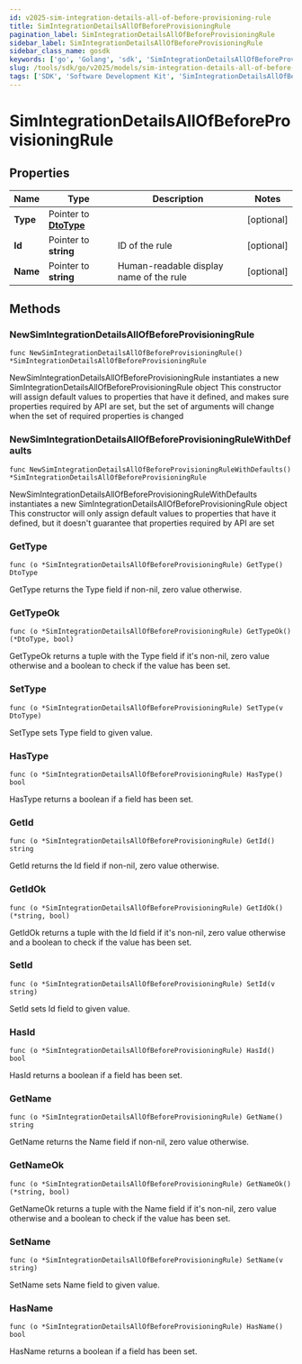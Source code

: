 ```yaml
---
id: v2025-sim-integration-details-all-of-before-provisioning-rule
title: SimIntegrationDetailsAllOfBeforeProvisioningRule
pagination_label: SimIntegrationDetailsAllOfBeforeProvisioningRule
sidebar_label: SimIntegrationDetailsAllOfBeforeProvisioningRule
sidebar_class_name: gosdk
keywords: ['go', 'Golang', 'sdk', 'SimIntegrationDetailsAllOfBeforeProvisioningRule', 'V2025SimIntegrationDetailsAllOfBeforeProvisioningRule'] 
slug: /tools/sdk/go/v2025/models/sim-integration-details-all-of-before-provisioning-rule
tags: ['SDK', 'Software Development Kit', 'SimIntegrationDetailsAllOfBeforeProvisioningRule', 'V2025SimIntegrationDetailsAllOfBeforeProvisioningRule']
---
```


# SimIntegrationDetailsAllOfBeforeProvisioningRule

## Properties

Name | Type | Description | Notes
------------ | ------------- | ------------- | -------------
**Type** | Pointer to [**DtoType**](dto-type) |  | [optional] 
**Id** | Pointer to **string** | ID of the rule | [optional] 
**Name** | Pointer to **string** | Human-readable display name of the rule | [optional] 

## Methods

### NewSimIntegrationDetailsAllOfBeforeProvisioningRule

`func NewSimIntegrationDetailsAllOfBeforeProvisioningRule() *SimIntegrationDetailsAllOfBeforeProvisioningRule`

NewSimIntegrationDetailsAllOfBeforeProvisioningRule instantiates a new SimIntegrationDetailsAllOfBeforeProvisioningRule object
This constructor will assign default values to properties that have it defined,
and makes sure properties required by API are set, but the set of arguments
will change when the set of required properties is changed

### NewSimIntegrationDetailsAllOfBeforeProvisioningRuleWithDefaults

`func NewSimIntegrationDetailsAllOfBeforeProvisioningRuleWithDefaults() *SimIntegrationDetailsAllOfBeforeProvisioningRule`

NewSimIntegrationDetailsAllOfBeforeProvisioningRuleWithDefaults instantiates a new SimIntegrationDetailsAllOfBeforeProvisioningRule object
This constructor will only assign default values to properties that have it defined,
but it doesn't guarantee that properties required by API are set

### GetType

`func (o *SimIntegrationDetailsAllOfBeforeProvisioningRule) GetType() DtoType`

GetType returns the Type field if non-nil, zero value otherwise.

### GetTypeOk

`func (o *SimIntegrationDetailsAllOfBeforeProvisioningRule) GetTypeOk() (*DtoType, bool)`

GetTypeOk returns a tuple with the Type field if it's non-nil, zero value otherwise
and a boolean to check if the value has been set.

### SetType

`func (o *SimIntegrationDetailsAllOfBeforeProvisioningRule) SetType(v DtoType)`

SetType sets Type field to given value.

### HasType

`func (o *SimIntegrationDetailsAllOfBeforeProvisioningRule) HasType() bool`

HasType returns a boolean if a field has been set.

### GetId

`func (o *SimIntegrationDetailsAllOfBeforeProvisioningRule) GetId() string`

GetId returns the Id field if non-nil, zero value otherwise.

### GetIdOk

`func (o *SimIntegrationDetailsAllOfBeforeProvisioningRule) GetIdOk() (*string, bool)`

GetIdOk returns a tuple with the Id field if it's non-nil, zero value otherwise
and a boolean to check if the value has been set.

### SetId

`func (o *SimIntegrationDetailsAllOfBeforeProvisioningRule) SetId(v string)`

SetId sets Id field to given value.

### HasId

`func (o *SimIntegrationDetailsAllOfBeforeProvisioningRule) HasId() bool`

HasId returns a boolean if a field has been set.

### GetName

`func (o *SimIntegrationDetailsAllOfBeforeProvisioningRule) GetName() string`

GetName returns the Name field if non-nil, zero value otherwise.

### GetNameOk

`func (o *SimIntegrationDetailsAllOfBeforeProvisioningRule) GetNameOk() (*string, bool)`

GetNameOk returns a tuple with the Name field if it's non-nil, zero value otherwise
and a boolean to check if the value has been set.

### SetName

`func (o *SimIntegrationDetailsAllOfBeforeProvisioningRule) SetName(v string)`

SetName sets Name field to given value.

### HasName

`func (o *SimIntegrationDetailsAllOfBeforeProvisioningRule) HasName() bool`

HasName returns a boolean if a field has been set.


